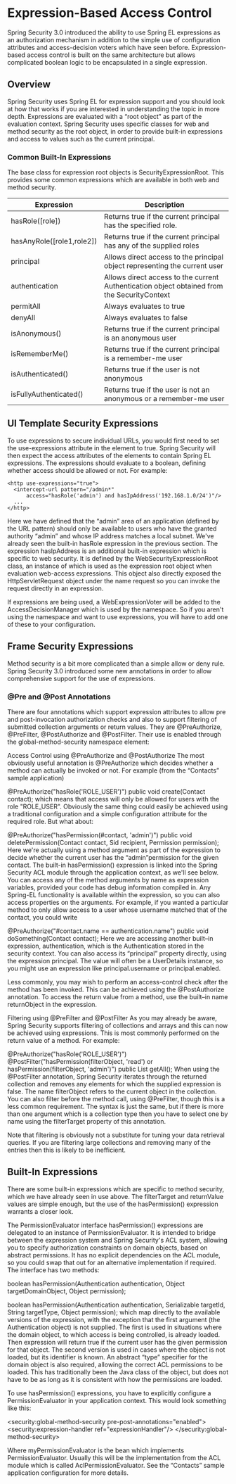 # Expression-Based Access Control

Spring Security 3.0 introduced the ability to use Spring EL expressions as an authorization mechanism in addition to the simple use of configuration attributes and access-decision voters which have seen before. Expression-based access control is built on the same architecture but allows complicated boolean logic to be encapsulated in a single expression.

## Overview

Spring Security uses Spring EL for expression support and you should look at how that works if you are interested in understanding the topic in more depth. Expressions are evaluated with a “root object” as part of the evaluation context. Spring Security uses specific classes for web and method security as the root object, in order to provide built-in expressions and access to values such as the current principal.


### Common Built-In Expressions

The base class for expression root objects is SecurityExpressionRoot. This provides some common expressions which are available in both web and method security.



| Expression                    | Description                                                                                 |
|-------------------------------|---------------------------------------------------------------------------------------------|
| hasRole([role])               | Returns true if the current principal has the specified role.                               |
| hasAnyRole([role1,role2])     | Returns true if the current principal has any of the supplied roles                         |
| principal                     | Allows direct access to the principal object representing the current user                  |
| authentication                | Allows direct access to the current Authentication object obtained from the SecurityContext |
| permitAll                     | Always evaluates to true                                                                    |
| denyAll                       | Always evaluates to false                                                                   |
| isAnonymous()                 | Returns true if the current principal is an anonymous user                                  |
| isRememberMe()                | Returns true if the current principal is a remember-me user                                 |
| isAuthenticated()             | Returns true if the user is not anonymous                                                   |
| isFullyAuthenticated()        | Returns true if the user is not an anonymous or a remember-me user                          |

## UI Template Security Expressions

To use expressions to secure individual URLs, you would first need to set the use-expressions attribute in the <http> element to true. Spring Security will then expect the access attributes of the <intercept-url> elements to contain Spring EL expressions. The expressions should evaluate to a boolean, defining whether access should be allowed or not. For example:

	<http use-expressions="true">
	  <intercept-url pattern="/admin*"
	      access="hasRole('admin') and hasIpAddress('192.168.1.0/24')"/>
	  ...
	</http>
 
Here we have defined that the “admin” area of an application (defined by the URL pattern) should only be available to users who have the granted authority “admin” and whose IP address matches a local subnet. We've already seen the built-in hasRole expression in the previous section. The expression hasIpAddress is an additional built-in expression which is specific to web security. It is defined by the WebSecurityExpressionRoot class, an instance of which is used as the expression root object when evaluation web-access expressions. This object also directly exposed the HttpServletRequest object under the name request so you can invoke the request directly in an expression.

If expressions are being used, a WebExpressionVoter will be added to the AccessDecisionManager which is used by the namespace. So if you aren't using the namespace and want to use expressions, you will have to add one of these to your configuration.

## Frame Security Expressions

Method security is a bit more complicated than a simple allow or deny rule. Spring Security 3.0 introduced some new annotations in order to allow comprehensive support for the use of expressions.

### @Pre and @Post Annotations

There are four annotations which support expression attributes to allow pre and post-invocation authorization checks and also to support filtering of submitted collection arguments or return values. They are @PreAuthorize, @PreFilter, @PostAuthorize and @PostFilter. Their use is enabled through the global-method-security namespace element:

<global-method-security pre-post-annotations="enabled"/>
Access Control using @PreAuthorize and @PostAuthorize
The most obviously useful annotation is @PreAuthorize which decides whether a method can actually be invoked or not. For example (from the “Contacts” sample application)

  @PreAuthorize("hasRole('ROLE_USER')")
  public void create(Contact contact);
which means that access will only be allowed for users with the role "ROLE_USER". Obviously the same thing could easily be achieved using a traditional configuration and a simple configuration attribute for the required role. But what about:

  @PreAuthorize("hasPermission(#contact, 'admin')")
  public void deletePermission(Contact contact, Sid recipient, Permission permission);
Here we're actually using a method argument as part of the expression to decide whether the current user has the “admin”permission for the given contact. The built-in hasPermission() expression is linked into the Spring Security ACL module through the application context, as we'll see below. You can access any of the method arguments by name as expression variables, provided your code has debug information compiled in. Any Spring-EL functionality is available within the expression, so you can also access properties on the arguments. For example, if you wanted a particular method to only allow access to a user whose username matched that of the contact, you could write

  @PreAuthorize("#contact.name == authentication.name")
  public void doSomething(Contact contact);
Here we are accessing another built–in expression, authentication, which is the Authentication stored in the security context. You can also access its “principal” property directly, using the expression principal. The value will often be a UserDetails instance, so you might use an expression like principal.username or principal.enabled.

Less commonly, you may wish to perform an access-control check after the method has been invoked. This can be achieved using the @PostAuthorize annotation. To access the return value from a method, use the built–in name returnObject in the expression.

Filtering using @PreFilter and @PostFilter
As you may already be aware, Spring Security supports filtering of collections and arrays and this can now be achieved using expressions. This is most commonly performed on the return value of a method. For example:

  @PreAuthorize("hasRole('ROLE_USER')")
  @PostFilter("hasPermission(filterObject, 'read') or hasPermission(filterObject, 'admin')")
  public List<Contact> getAll();
When using the @PostFilter annotation, Spring Security iterates through the returned collection and removes any elements for which the supplied expression is false. The name filterObject refers to the current object in the collection. You can also filter before the method call, using @PreFilter, though this is a less common requirement. The syntax is just the same, but if there is more than one argument which is a collection type then you have to select one by name using the filterTarget property of this annotation.

Note that filtering is obviously not a substitute for tuning your data retrieval queries. If you are filtering large collections and removing many of the entries then this is likely to be inefficient.

## Built-In Expressions

There are some built-in expressions which are specific to method security, which we have already seen in use above. The filterTarget and returnValue values are simple enough, but the use of the hasPermission() expression warrants a closer look.

The PermissionEvaluator interface
hasPermission() expressions are delegated to an instance of PermissionEvaluator. It is intended to bridge between the expression system and Spring Security's ACL system, allowing you to specify authorization constraints on domain objects, based on abstract permissions. It has no explicit dependencies on the ACL module, so you could swap that out for an alternative implementation if required. The interface has two methods:

  boolean hasPermission(Authentication authentication, Object targetDomainObject, Object permission);

  boolean hasPermission(Authentication authentication, Serializable targetId, String targetType, Object permission);
which map directly to the available versions of the expression, with the exception that the first argument (the Authentication object) is not supplied. The first is used in situations where the domain object, to which access is being controlled, is already loaded. Then expression will return true if the current user has the given permission for that object. The second version is used in cases where the object is not loaded, but its identifier is known. An abstract “type” specifier for the domain object is also required, allowing the correct ACL permissions to be loaded. This has traditionally been the Java class of the object, but does not have to be as long as it is consistent with how the permissions are loaded.

To use hasPermission() expressions, you have to explicitly configure a PermissionEvaluator in your application context. This would look something like this:

  <security:global-method-security pre-post-annotations="enabled">
    <security:expression-handler ref="expressionHandler"/>
  </security:global-method-security>

  <bean id="expressionHandler"
      class="org.springframework.security.access.expression.method.DefaultMethodSecurityExpressionHandler">
        <property name="permissionEvaluator" ref="myPermissionEvaluator"/>
  </bean>
Where myPermissionEvaluator is the bean which implements PermissionEvaluator. Usually this will be the implementation from the ACL module which is called AclPermissionEvaluator. See the “Contacts” sample application configuration for more details.